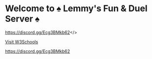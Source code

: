 # Welcome to ♠ Lemmy's Fun & Duel Server ♠

<a id="Join Our Discord">https://discord.gg/Ecg3BMkb62</>

<a href="https://www.w3schools.com">[Visit W3Schools](https://discord.gg/Ecg3BMkb62)</a>

https://discord.gg/Ecg3BMkb62
